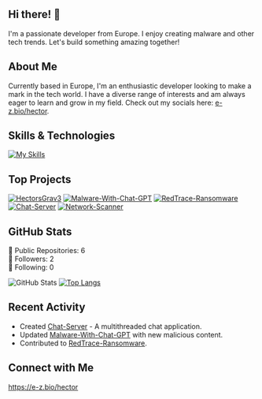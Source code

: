 ## Hi there! 👋

I'm a passionate developer from Europe. I enjoy creating malware and other tech trends. Let's build something amazing together!

## About Me

Currently based in Europe, I'm an enthusiastic developer looking to make a mark in the tech world. I have a diverse range of interests and am always eager to learn and grow in my field. Check out my socials here: [e-z.bio/hector](https://e-z.bio/hector).

## Skills & Technologies

[![My Skills](https://skillicons.dev/icons?i=cpp,c,html,css,git,docker,flask,fastapi,linux,discordjs,mysql&perline=8)](https://skillicons.dev)

## Top Projects

[![HectorsGrav3](https://github-readme-stats.vercel.app/api/pin/?username=HectorsGrav3&repo=HectorsGrav3&theme=dark)](https://github.com/HectorsGrav3/HectorsGrav3)
[![Malware-With-Chat-GPT](https://github-readme-stats.vercel.app/api/pin/?username=HectorsGrav3&repo=Malware-With-Chat-GPT&theme=dark)](https://github.com/HectorsGrav3/Malware-With-Chat-GPT)
[![RedTrace-Ransomware](https://github-readme-stats.vercel.app/api/pin/?username=HectorsGrav3&repo=RedTrace-Ransomware&theme=dark)](https://github.com/HectorsGrav3/RedTrace-Ransomware)
[![Chat-Server](https://github-readme-stats.vercel.app/api/pin/?username=HectorsGrav3&repo=Chat-Server&theme=dark)](https://github.com/HectorsGrav3/Chat-Server)
[![Network-Scanner](https://github-readme-stats.vercel.app/api/pin/?username=HectorsGrav3&repo=Network-Scanner&theme=dark)](https://github.com/HectorsGrav3/Network-Scanner)

## GitHub Stats
🔹 Public Repositories: 6  
🔹 Followers: 2  
🔹 Following: 0  

![GitHub Stats](https://github-readme-stats.vercel.app/api?username=HectorsGrav3&show_icons=true&theme=radical)
[![Top Langs](https://github-readme-stats.vercel.app/api/top-langs/?username=HectorsGrav3&layout=compact&theme=dark)](https://github.com/anuraghazra/github-readme-stats)

## Recent Activity

- Created [Chat-Server](https://github.com/HectorsGrav3/Chat-Server) - A multithreaded chat application.
- Updated [Malware-With-Chat-GPT](https://github.com/HectorsGrav3/Malware-With-Chat-GPT) with new malicious content.
- Contributed to [RedTrace-Ransomware](https://github.com/HectorsGrav3/RedTrace-Ransomware).

## Connect with Me

https://e-z.bio/hector
